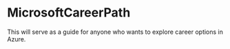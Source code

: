 # MicrosoftCareerPath

This will serve as a guide for anyone who wants to explore career options in Azure.